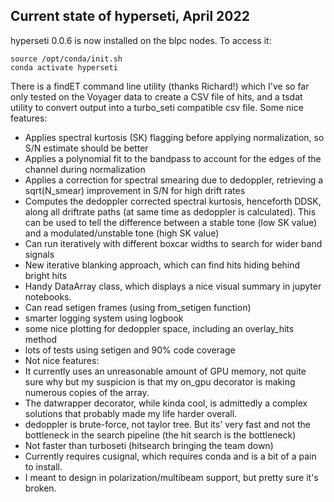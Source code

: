 ## Current state of hyperseti, April 2022

hyperseti 0.0.6 is now installed on the blpc nodes. To access it:

```
source /opt/conda/init.sh
conda activate hyperseti
```

There is a findET  command line utility (thanks Richard!) which I've so far only tested on the Voyager data to create a CSV file of hits, and a tsdat utility to  convert output into a turbo_seti compatible csv file.
Some nice features:
* Applies spectral kurtosis (SK) flagging before applying normalization, so S/N estimate should be better
* Applies a polynomial fit to the bandpass to account for the edges of the channel during normalization
* Applies a correction for spectral smearing due to dedoppler, retrieving a sqrt(N_smear) improvement in S/N for high drift rates
* Computes the dedoppler corrected spectral kurtosis, henceforth DDSK, along all driftrate paths (at same time as dedoppler is calculated). This can be used to tell the difference between a stable tone (low SK value) and a modulated/unstable tone (high SK value)
* Can run iteratively with different boxcar widths to search for wider band signals
* New iterative blanking approach, which can find hits hiding behind bright hits
* Handy DataArray class, which displays a nice visual summary in jupyter notebooks.
* Can read setigen frames (using from_setigen function)
* smarter logging system using logbook
* some nice plotting for dedoppler space,  including an overlay_hits  method
* lots of tests using setigen and 90% code coverage
* Not nice features:
* It currently uses an unreasonable amount of GPU memory, not quite sure why but my suspicion is that my on_gpu decorator is making numerous copies of the array.
* The datwrapper decorator, while kinda cool, is admittedly a complex solutions that probably made my life harder overall.
* dedoppler is brute-force, not taylor tree. But its' very fast and not the bottleneck in the search pipeline  (the hit search is the bottleneck)
* Not faster than turboseti (hitsearch bringing the team down)
* Currently requires cusignal, which requires conda and is a bit of a pain to install.
* I meant to design in polarization/multibeam support, but pretty sure it's broken.